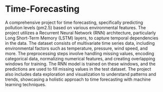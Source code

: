 # Time-Forecasting
A comprehensive project for time forecasting, specifically predicting pollution levels (pm2.5) based on various environmental features. The project utilizes a Recurrent Neural Network (RNN) architecture, particularly Long Short-Term Memory (LSTM) layers, to capture temporal dependencies in the data. The dataset consists of multivariate time series data, including environmental factors such as temperature, pressure, wind speed, and more. The preprocessing steps involve handling missing values, encoding categorical data, normalizing numerical features, and creating overlapping windows for training. The RNN model is trained on these windows, and the predictions are used to fill missing values in the test dataset. The project also includes data exploration and visualization to understand patterns and trends, showcasing a holistic approach to time forecasting with machine learning techniques.
